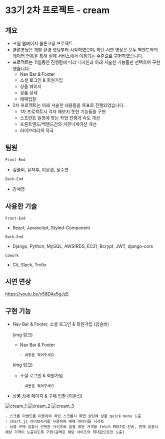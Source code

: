 # 33기 2차 프로젝트 - cream

## 개요

- 크림 웹페이지 클론코딩 프로젝트
- 클론코딩은 개발 환경 셋팅부터 시작하였으며, 하단 시연 영상은 모두 백엔드와의 데이터 연동을 통해 실제 서비스에서 이용되는 수준으로 구현하였습니다.
- 프로젝트는 11일동안 진행됨에 따라 디자인과 아래 서술한 기능들만 선택하여 구현했습니다.
  - Nav Bar & Footer
  - 소셜 로그인 & 회원가입
  - 상품 페이지
  - 상품 상세
  - 매매입찰
- 2차 프로젝트는 아래 서술한 내용들을 목표로 진행되었습니다.
  - 1차 프로젝트시 각자 해보지 못한 기능들을 구현
  - 스프린트 일정에 맞는 작업 진행과 속도 개선
  - 프론트엔드/백엔드간의 커뮤니케이션 개선
  - 라이브러리의 적극

## 팀원

`Front-End`

- 김슬비, 유지후, 이윤섭, 장수연

`Back-End`

- 강세영

## 사용한 기술

`Front-End`

- React, Javascript, Styled-Component

`Back-End`

- Django, Python, MySQL, AWS(RDS, EC2), Bcrypt, JWT, django-cors

`Cowork`

- Git, Slack, Trello

## 시연 연상

https://youtu.be/v58DAx5gJzE

## 구현 기능

- Nav Bar & Footer, 소셜 로그인 & 회원가입 (김슬비)

  (img 링크)
  
  - Nav Bar & Footer

    ```
    - 내용을 적어주세요.
    ```
    
  (img 링크)
  
  - 소셜 로그인 & 회원가입

    ```
    - 내용을 적어주세요.
    ```
    
- 상품 상세 페이지 & 구매 입찰 (이윤섭)

![cream_1](https://user-images.githubusercontent.com/102455161/174475523-1a407108-6307-4aa7-bbce-b7fc267855c5.gif)
![cream_2](https://user-images.githubusercontent.com/102455161/174475512-90781ab4-c6f5-4f39-b0d7-db25aca242b3.gif)
![cream_3](https://user-images.githubusercontent.com/102455161/174475555-9991df9c-aa84-48c1-8286-e2daac4d4f07.gif)


  ```
  - 스크롤 이벤트를 이용하여 하단 스크롤시 화면 상단에 상품 quick menu 노출
  - chart.js 라이브러리를 사용하여 매매 데이터를 시각화
  - 상품 구매 입찰시 선택한 사이즈와 입찰 희망 가격을 fetch POST로 전송, 판매 입찰시 해당 가격이 노출되도록 구현(금액은 해당 사이즈의 최대값으로만 노출)
  ```
